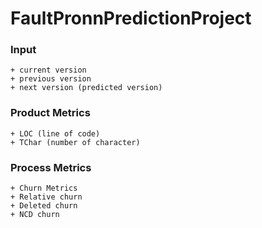 # FaultPronnPredictionProject

### Input
    + current version
    + previous version
    + next version (predicted version)

### Product Metrics
    + LOC (line of code)
    + TChar (number of character)

### Process Metrics
    + Churn Metrics
    + Relative churn
    + Deleted churn
    + NCD churn

    

